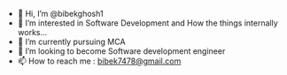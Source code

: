 - 👋 Hi, I’m @bibekghosh1
- 👀 I’m interested in Software Development and How the things internally works...
- 🌱 I’m currently pursuing MCA
- 💞️ I’m looking to become Software development engineer 
- 📫 How to reach me : bibek7478@gmail.com

<!---
bibekghosh1/bibekghosh1 is a ✨ special ✨ repository because its `README.md` (this file) appears on your GitHub profile.
You can click the Preview link to take a look at your changes.
--->
